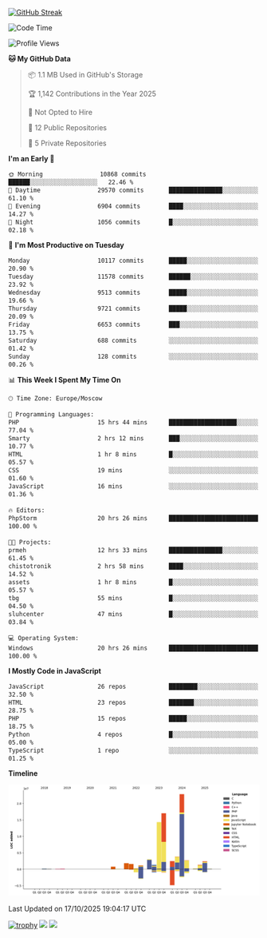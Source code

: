 [![GitHub Streak](https://github-readme-streak-stats.herokuapp.com/?user=yogik10)](https://git.io/streak-stats)
<!--START_SECTION:waka-->
![Code Time](http://img.shields.io/badge/Code%20Time-1%2C737%20hrs%2012%20mins-blue)

![Profile Views](http://img.shields.io/badge/Profile%20Views-3-blue)

**🐱 My GitHub Data** 

> 📦 1.1 MB Used in GitHub's Storage 
 > 
> 🏆 1,142 Contributions in the Year 2025
 > 
> 🚫 Not Opted to Hire
 > 
> 📜 12 Public Repositories 
 > 
> 🔑 5 Private Repositories 
 > 
**I'm an Early 🐤** 

```text
🌞 Morning                10868 commits       ██████░░░░░░░░░░░░░░░░░░░   22.46 % 
🌆 Daytime                29570 commits       ███████████████░░░░░░░░░░   61.10 % 
🌃 Evening                6904 commits        ████░░░░░░░░░░░░░░░░░░░░░   14.27 % 
🌙 Night                  1056 commits        █░░░░░░░░░░░░░░░░░░░░░░░░   02.18 % 
```
📅 **I'm Most Productive on Tuesday** 

```text
Monday                   10117 commits       █████░░░░░░░░░░░░░░░░░░░░   20.90 % 
Tuesday                  11578 commits       ██████░░░░░░░░░░░░░░░░░░░   23.92 % 
Wednesday                9513 commits        █████░░░░░░░░░░░░░░░░░░░░   19.66 % 
Thursday                 9721 commits        █████░░░░░░░░░░░░░░░░░░░░   20.09 % 
Friday                   6653 commits        ███░░░░░░░░░░░░░░░░░░░░░░   13.75 % 
Saturday                 688 commits         ░░░░░░░░░░░░░░░░░░░░░░░░░   01.42 % 
Sunday                   128 commits         ░░░░░░░░░░░░░░░░░░░░░░░░░   00.26 % 
```


📊 **This Week I Spent My Time On** 

```text
🕑︎ Time Zone: Europe/Moscow

💬 Programming Languages: 
PHP                      15 hrs 44 mins      ███████████████████░░░░░░   77.04 % 
Smarty                   2 hrs 12 mins       ███░░░░░░░░░░░░░░░░░░░░░░   10.77 % 
HTML                     1 hr 8 mins         █░░░░░░░░░░░░░░░░░░░░░░░░   05.57 % 
CSS                      19 mins             ░░░░░░░░░░░░░░░░░░░░░░░░░   01.60 % 
JavaScript               16 mins             ░░░░░░░░░░░░░░░░░░░░░░░░░   01.36 % 

🔥 Editors: 
PhpStorm                 20 hrs 26 mins      █████████████████████████   100.00 % 

🐱‍💻 Projects: 
prmeh                    12 hrs 33 mins      ███████████████░░░░░░░░░░   61.45 % 
chistotronik             2 hrs 58 mins       ████░░░░░░░░░░░░░░░░░░░░░   14.52 % 
assets                   1 hr 8 mins         █░░░░░░░░░░░░░░░░░░░░░░░░   05.57 % 
tbg                      55 mins             █░░░░░░░░░░░░░░░░░░░░░░░░   04.50 % 
sluhcenter               47 mins             █░░░░░░░░░░░░░░░░░░░░░░░░   03.84 % 

💻 Operating System: 
Windows                  20 hrs 26 mins      █████████████████████████   100.00 % 
```

**I Mostly Code in JavaScript** 

```text
JavaScript               26 repos            ████████░░░░░░░░░░░░░░░░░   32.50 % 
HTML                     23 repos            ███████░░░░░░░░░░░░░░░░░░   28.75 % 
PHP                      15 repos            █████░░░░░░░░░░░░░░░░░░░░   18.75 % 
Python                   4 repos             █░░░░░░░░░░░░░░░░░░░░░░░░   05.00 % 
TypeScript               1 repo              ░░░░░░░░░░░░░░░░░░░░░░░░░   01.25 % 
```



**Timeline**

![Lines of Code chart](https://raw.githubusercontent.com/Yogik10/Yogik10/main/assets/bar_graph.png)


 Last Updated on 17/10/2025 19:04:17 UTC
<!--END_SECTION:waka-->
[![trophy](https://github-profile-trophy.vercel.app/?username=yogik10)](https://github.com/ryo-ma/github-profile-trophy)
![](https://github-profile-summary-cards.vercel.app/api/cards/profile-details?username=yogik10&theme=solarized_dark)
![](https://github-profile-summary-cards.vercel.app/api/cards/most-commit-language?username=yogik10&theme=solarized_dark)


